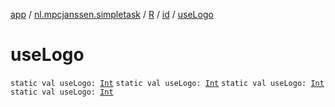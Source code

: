 [app](../../../index.md) / [nl.mpcjanssen.simpletask](../../index.md) / [R](../index.md) / [id](index.md) / [useLogo](.)

# useLogo

`static val useLogo: `[`Int`](https://kotlinlang.org/api/latest/jvm/stdlib/kotlin/-int/index.html)
`static val useLogo: `[`Int`](https://kotlinlang.org/api/latest/jvm/stdlib/kotlin/-int/index.html)
`static val useLogo: `[`Int`](https://kotlinlang.org/api/latest/jvm/stdlib/kotlin/-int/index.html)
`static val useLogo: `[`Int`](https://kotlinlang.org/api/latest/jvm/stdlib/kotlin/-int/index.html)